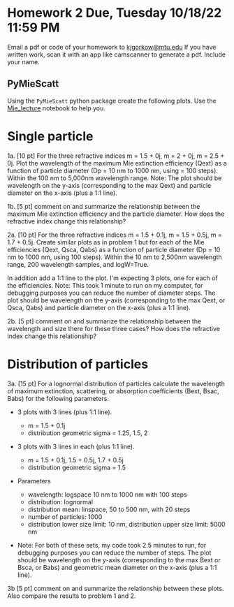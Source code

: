 # Homework 2 Due, Tuesday 10/18/22 11:59 PM
Email a pdf or code of your homework to kjgorkow@mtu.edu
If you have written work, scan it with an app like camscanner to generate a pdf.
Include your name.


## PyMieScatt
Using the `PyMieScatt` python package create the following plots. Use the [Mie_lecture](https://github.com/Gorkowski/Atmospheric_Science_Class/blob/main/Classes/Part2/Lec_Mie.ipynb) notebook to help you.

# Single particle
1a. [10 pt] For the three refractive indices m = 1.5 + 0j, m = 2 + 0j, m = 2.5 + 0j. Plot the wavelength of the maximum Mie extinction efficiency (Qext) as a function of particle diameter (Dp = 10 nm to 1000 nm, using = 100 steps). Within the 100 nm to 5,000nm wavelength range.
Note: The plot should be wavelength on the y-axis (corresponding to the max Qext) and particle diameter on the x-axis (plus a 1:1 line).

1b. [5 pt] comment on and summarize the relationship between the maximum Mie extinction efficiency and the particle diameter. How does the refractive index change this relationship?

2a. [10 pt] For the three refractive indices m = 1.5 + 0.1j, m = 1.5 + 0.5j, m = 1.7 + 0.5j. Create similar plots as in problem 1 but for each of the Mie efficiencies (Qext, Qsca, Qabs) as a function of particle diameter (Dp = 10 nm to 1000 nm, using 100 steps). Within the 10 nm to 2,500nm wavelength range, 200 wavelength samples, and logW=True.

In addition add a 1:1 line to the plot. I'm expecting 3 plots, one for each of the efficiencies.
Note: This took 1 minute to run on my computer, for debugging purposes you can reduce the number of diameter steps. The plot should be wavelength on the y-axis (corresponding to the max Qext, or Qsca,  Qabs) and particle diameter on the x-axis (plus a 1:1 line).

2b. [5 pt] comment on and summarize the relationship between the wavelength and size there for these three cases? How does the refractive index change this relationship?

# Distribution of particles
3a. [15 pt] For a lognormal distribution of particles calculate the wavelength of maximum extinction, scattering, or absorption coefficients (Bext, Bsac, Babs) for the following parameters.

- 3 plots with 3 lines (plus 1:1 line).
    * m = 1.5 + 0.1j
    * distribution geometric sigma = 1.25, 1.5, 2 


- 3 plots with 3 lines in each (plus 1:1 line).
    * m = 1.5 + 0.1j, 1.5 + 0.5j, 1.7 + 0.5j
    * distribution geometric sigma = 1.5

- Parameters
    * wavelength: logspace 10 nm to 1000 nm with 100 steps
    * distribution: lognormal 
    * distribution mean: linspace, 50 to 500 nm, with 20 steps
    * number of particles: 1000
    * distribution lower size limit: 10 nm, distribution upper size limit: 5000 nm

- Note: For both of these sets, my code took 2.5 minutes to run, for debugging purposes you can reduce the number of steps.
The plot should be wavelength on the y-axis (corresponding to the max Bext or Bsca, or Babs) and geometric mean diameter on the x-axis (plus a 1:1 line).

3b [5 pt] comment on and summarize the relationship between these plots. Also compare the results to problem 1 and 2.
